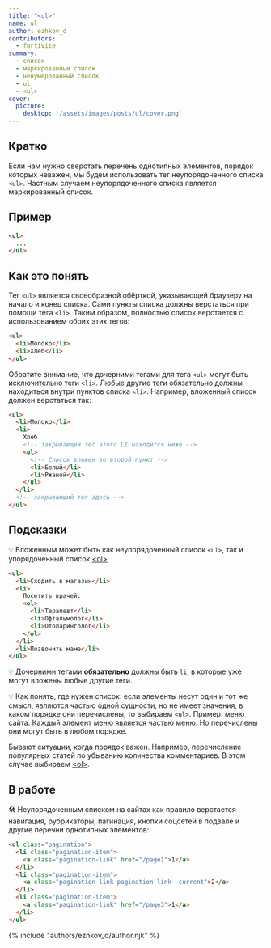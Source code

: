 ```yaml
---
title: "<ul>"
name: ul
author: ezhkov_d
contributors:
  - furtivite
summary:
  - список
  - маркированный список
  - ненумерованный список
  - ul
  - <ul>
cover:
  picture:
    desktop: '/assets/images/posts/ul/cover.png'
---
```


## Кратко

Если нам нужно сверстать перечень однотипных элементов, порядок которых неважен, мы будем использовать тег неупорядоченного списка `<ul>`. Частным случаем неупорядоченного списка является маркированный список.

## Пример

```html
<ul>
  ...
</ul>
```

## Как это понять

Тег `<ul>` является своеобразной обёрткой, указывающей браузеру на начало и конец списка. Сами пункты списка должны верстаться при помощи тега `<li>`. Таким образом, полностью список верстается с использованием обоих этих тегов:

```html
<ul>
  <li>Молоко</li>
  <li>Хлеб</li>
</ul>
```

Обратите внимание, что дочерними тегами для тега `<ul>` могут быть исключительно теги `<li>`. Любые другие теги обязательно должны находиться внутри пунктов списка `<li>`. Например, вложенный список должен верстаться так:

```html
<ul>
  <li>Молоко</li>
  <li>
    Хлеб
    <!-- Закрывающий тег этого LI находится ниже -->
    <ul>
      <!-- Список вложен во второй пункт -->
      <li>Белый</li>
      <li>Ржаной</li>
    </ul>
  </li>
  <!-- закрывающий тег здесь -->
</ul>
```

## Подсказки

💡 Вложенным может быть как неупорядоченный список `<ul>`, так и упорядоченный список [&lt;ol>](/html/doka/ol)

```html
<ul>
  <li>Сходить в магазин</li>
  <li>
    Посетить врачей:
    <ol>
      <li>Терапевт</li>
      <li>Офтальмолог</li>
      <li>Отоларинголог</li>
    </ol>
  </li>
  <li>Позвонить маме</li>
</ul>
```

💡 Дочерними тегами **обязательно** должны быть `li`, в которые уже могут вложены любые другие теги.

💡 Как понять, где нужен список: если элементы несут один и тот же смысл, являются частью одной сущности, но не имеет значения, в каком порядке они перечислены, то выбираем `<ul>`. Пример: меню сайта. Каждый элемент меню является частью меню. Но перечислены они могут быть в любом порядке.

Бывают ситуации, когда порядок важен. Например, перечисление популярных статей по убыванию количества комментариев. В этом случае выбираем [&lt;ol>](/html/doka/ol).

## В работе

🛠 Неупорядоченным списком на сайтах как правило верстается навигация, рубрикаторы, пагинация, кнопки соцсетей в подвале и другие перечни однотипных элементов:

```html
<ul class="pagination">
  <li class="pagination-item">
    <a class="pagination-link" href="/page1">1</a>
  </li>
  <li class="pagination-item">
    <a class="pagination-link pagination-link--current">2</a>
  </li>
  <li class="pagination-item">
    <a class="pagination-link" href="/page3">1</a>
  </li>
</ul>
```

{% include "authors/ezhkov_d/author.njk" %}
